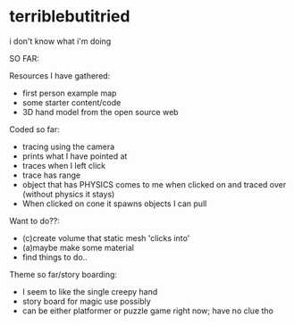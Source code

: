 # terriblebutitried
i don't know what i'm doing


SO FAR:

Resources I have gathered:
- first person example map
- some starter content/code
- 3D hand model from the open source web

Coded so far:
- tracing using the camera
- prints what I have pointed at
- traces when I left click
- trace has range
- object that has PHYSICS comes to me when clicked on and traced over (without physics it stays)
- When clicked on cone it spawns objects I can pull

Want to do??:
- (c)create volume that static mesh 'clicks into'
- (a)maybe make some material
- find things to do..

Theme so far/story boarding:
- I seem to like the single creepy hand
- story board for magic use possibly
- can be either platformer or puzzle game right now; have no clue tho

